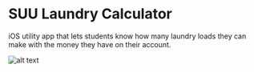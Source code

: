 # SUU Laundry Calculator

iOS utility app that lets students know how many laundry loads they can make with the money they have on their account. 

![alt text](https://image.noelshack.com/fichiers/2018/33/7/1534701707-simulator-screen-shot-iphone-7-2018-08-19-at-10-54-52.png)


